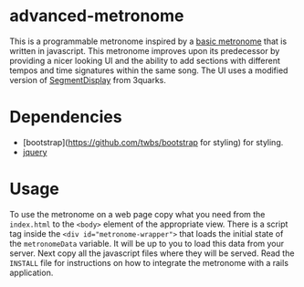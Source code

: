 # advanced-metronome
This is a programmable metronome inspired by a [basic metronome](https://github.com/cwilso/metronome)
that is written in javascript.  This metronome improves upon its predecessor by providing a nicer looking
UI and the ability to add sections with different tempos and time signatures within the same song.  The UI
uses a modified version of [SegmentDisplay](http://www.3quarks.com/en/SegmentDisplay/) from 3quarks.

# Dependencies
* [bootstrap](https://github.com/twbs/bootstrap for styling) for styling.
* [jquery](https://jquery.com/)

# Usage
To use the metronome on a web page copy what you need from the `index.html` to the `<body>` element
of the appropriate view.  There is a script tag inside the `<div id="metronome-wrapper">` that loads 
the initial state of the `metronomeData` variable.  It will be up to you to load this data from your
server. Next copy all the javascript files where they will be served. Read the `INSTALL` file for 
instructions on how to integrate the metronome with a rails application. 


